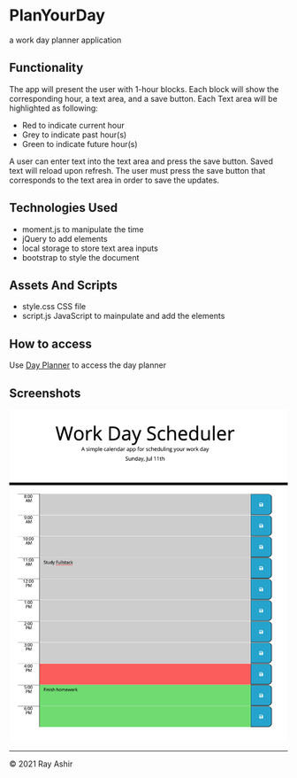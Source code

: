 # PlanYourDay
a work day planner application

## Functionality 
The app will present the user with 1-hour blocks. Each block will show the corresponding hour, a text area, and a save button. Each Text area will be highlighted as following: 

- Red to indicate current hour
- Grey to indicate past hour(s)
- Green to indicate future hour(s)

A user can enter text into the text area and press the save button. Saved text will reload upon refresh. The user must press the save button that corresponds to the text area in order to save the updates. 

## Technologies Used

* moment.js to manipulate the time
* jQuery to add elements
* local storage to store text area inputs
* bootstrap to style the document

## Assets And Scripts
* style.css CSS file 
* script.js JavaScript to mainpulate and add the elements

## How to access
Use [Day Planner](https://rashir01.github.io/PlanYourDay/) to access the day planner

## Screenshots
![landing page with some events planned](./assets/images/landing.png)

---

© 2021 Ray Ashir